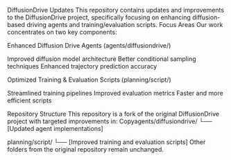 DiffusionDrive Updates
This repository contains updates and improvements to the DiffusionDrive project, specifically focusing on enhancing diffusion-based driving agents and training/evaluation scripts.
Focus Areas
Our work concentrates on two key components:

Enhanced Diffusion Drive Agents (agents/diffusiondrive/)

Improved diffusion model architecture
Better conditional sampling techniques
Enhanced trajectory prediction accuracy


Optimized Training & Evaluation Scripts (planning/script/)

Streamlined training pipelines
Improved evaluation metrics
Faster and more efficient scripts



Repository Structure
This repository is a fork of the original DiffusionDrive project with targeted improvements in:
Copyagents/diffusiondrive/
└── [Updated agent implementations]

planning/script/
└── [Improved training and evaluation scripts]
Other folders from the original repository remain unchanged.

